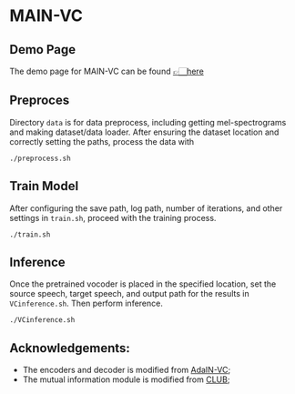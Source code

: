 # MAIN-VC

## Demo Page
The demo page for MAIN-VC can be found [👉🏻here](https://pecholal.github.io/MAIN-VC-demo/)

## Preproces
Directory ```data``` is for data preprocess, including getting mel-spectrograms and making dataset/data loader. After ensuring the dataset location and correctly setting the paths, process the data with
```
./preprocess.sh
```

## Train Model
After configuring the save path, log path, number of iterations, and other settings in ```train.sh```, proceed with the training process.
```
./train.sh
```

## Inference
Once the pretrained vocoder is placed in the specified location, set the source speech, target speech, and output path for the results in ```VCinference.sh```. Then perform inference.
```
./VCinference.sh
```

## Acknowledgements:
* The encoders and decoder is modified from [AdaIN-VC](https://github.com/jjery2243542/adaptive_voice_conversion);
* The mutual information module is modified from [CLUB](https://github.com/Linear95/CLUB);
